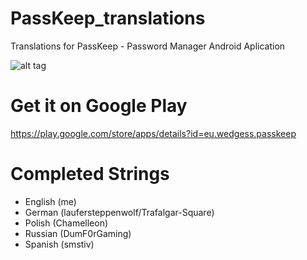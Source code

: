 # PassKeep_translations
Translations for PassKeep - Password Manager Android Aplication

![alt tag](http://i.imgur.com/2yOvTR9.jpg)

# Get it on Google Play
https://play.google.com/store/apps/details?id=eu.wedgess.passkeep


# Completed Strings
- English (me)
- German (laufersteppenwolf/Trafalgar-Square)
- Polish (Chamelleon)
- Russian (DumF0rGaming)
- Spanish (smstiv)
